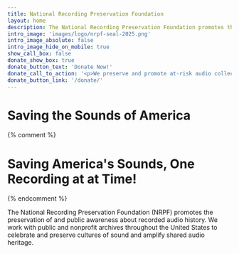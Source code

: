 ```yaml
---
title: National Recording Preservation Foundation
layout: home
description: The National Recording Preservation Foundation promotes the preservation and public awareness of the audio heritage and cultures of sound, with a focus on public and nonprofit archives throughout the United states.
intro_image: 'images/logo/nrpf-seal-2025.png'
intro_image_absolute: false
intro_image_hide_on_mobile: true
show_call_box: false
donate_show_box: true
donate_button_text: 'Donate Now!'
donate_call_to_action: '<p>We preserve and promote at-risk audio collections through grants and engaging programs. NRPF is a registered 501(c)(3) organization and donations are tax deductible.</p>'
donate_button_link: '/donate/'
---
```


# Saving the Sounds of America

{% comment %}
# Saving America's Sounds, One Recording at at Time!
{% endcomment %}

The National Recording Preservation Foundation (NRPF) promotes the preservation of and public awareness about recorded audio history. We work with public and nonprofit archives throughout the United States to celebrate and preserve cultures of sound and amplify shared audio heritage.
